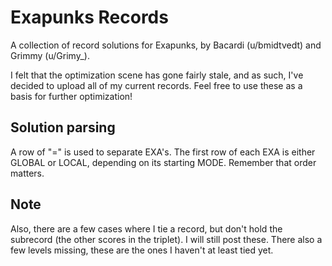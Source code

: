 # Exapunks Records

A collection of record solutions for Exapunks, by Bacardi (u/bmidtvedt) and Grimmy (u/Grimy_).

I felt that the optimization scene has gone fairly stale, and as such, I've decided to upload all of my current records. Feel free to use these as a basis for further optimization!

## Solution parsing

A row of "=" is used to separate EXA's. The first row of each EXA is either GLOBAL or LOCAL, depending on its starting MODE. Remember that order matters.

## Note

Also, there are a few cases where I tie a record, but don't hold the subrecord (the other scores in the triplet). I will still post these. 
There also a few levels missing, these are the ones I haven't at least tied yet.
